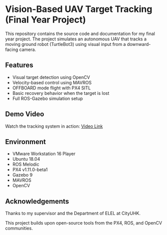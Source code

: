 # Vision-Based UAV Target Tracking (Final Year Project)

This repository contains the source code and documentation for my final year project. The project simulates an autonomous UAV that tracks a moving ground robot (TurtleBot3) using visual input from a downward-facing camera.

## Features

- Visual target detection using OpenCV
- Velocity-based control using MAVROS
- OFFBOARD mode flight with PX4 SITL
- Basic recovery behavior when the target is lost
- Full ROS-Gazebo simulation setup

## Demo Video

Watch the tracking system in action: [Video Link](https://youtu.be/inMaT1OWmWI)

## Environment

- VMware Workstation 16 Player
- Ubuntu 18.04
- ROS Melodic
- PX4 v1.11.0-beta1
- Gazebo 9
- MAVROS
- OpenCV

## Acknowledgements

Thanks to my supervisor and the Department of ELEL at CityUHK.

This project builds upon open-source tools from the PX4, ROS, and OpenCV communities.
